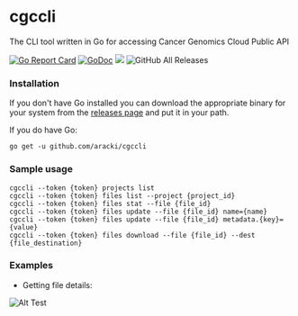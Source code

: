 # cgccli
The CLI tool written in Go for accessing Cancer Genomics Cloud Public API 

[![Go Report Card](https://goreportcard.com/badge/github.com/aracki/cgccli)](https://goreportcard.com/report/github.com/aracki/cgccli)
[![GoDoc](https://godoc.org/github.com/Aracki/cgccli?status.svg)](https://godoc.org/github.com/Aracki/cgccli)
<a href="https://docs.cancergenomicscloud.org/docs/the-cgc-api)"><img src="https://img.shields.io/badge/CGC-API%20Reference-blue.svg"></a>
![GitHub All Releases](https://img.shields.io/github/downloads/aracki/cgccli/total.svg)

### Installation
If you don't have Go installed you can download the appropriate binary for your system from the [releases page](https://github.com/Aracki/cgccli/releases) and put it in your path.

If you do have Go:

```
go get -u github.com/aracki/cgccli
```

### Sample usage
```
cgccli --token {token} projects list
cgccli --token {token} files list --project {project_id}
cgccli --token {token} files stat --file {file_id} 
cgccli --token {token} files update --file {file_id} name={name}
cgccli --token {token} files update --file {file_id} metadata.{key}={value}
cgccli --token {token} files download --file {file_id} --dest {file_destination}
```

### Examples

* Getting file details:

![Alt Test](https://i.imgur.com/UUNtPl1.gif)
